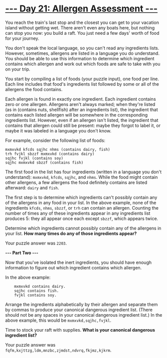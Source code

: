 
# [--- Day 21: Allergen Assessment ---](http://adventofcode.com/2020/day/21)

You reach the train's last stop and the closest you can get to your vacation island without getting wet. There aren't even any boats here, but nothing can stop you now: you build a raft. You just need a few days' worth of food for your journey.

You don't speak the local language, so you can't read any ingredients lists. However, sometimes, allergens are listed in a language you do understand. You should be able to use this information to determine which ingredient contains which allergen and work out which foods are safe to take with you on your trip.

You start by compiling a list of foods (your puzzle input), one food per line. Each line includes that food's ingredients list followed by some or all of the allergens the food contains.

Each allergen is found in exactly one ingredient. Each ingredient contains zero or one allergen. Allergens aren't always marked; when they're listed (as in (contains nuts, shellfish) after an ingredients list), the ingredient that contains each listed allergen will be somewhere in the corresponding ingredients list. However, even if an allergen isn't listed, the ingredient that contains that allergen could still be present: maybe they forgot to label it, or maybe it was labeled in a language you don't know.

For example, consider the following list of foods:

```
mxmxvkd kfcds sqjhc nhms (contains dairy, fish)
trh fvjkl sbzzf mxmxvkd (contains dairy)
sqjhc fvjkl (contains soy)
sqjhc mxmxvkd sbzzf (contains fish)
```

The first food in the list has four ingredients (written in a language you don't understand): ``mxmxvkd``, ``kfcds``, ``sqjhc``, and ``nhms``. While the food might contain other allergens, a few allergens the food definitely contains are listed afterward: ``dairy`` and ``fish``.

The first step is to determine which ingredients can't possibly contain any of the allergens in any food in your list. In the above example, none of the ingredients ``kfcds``, ``nhms``, ``sbzzf``, or ``trh`` can contain an allergen. Counting the number of times any of these ingredients appear in any ingredients list produces 5: they all appear once each except ``sbzzf``, which appears twice.

Determine which ingredients cannot possibly contain any of the allergens in your list.
**How many times do any of those ingredients appear?**

Your puzzle answer was ``2203``.

**--- Part Two ---**

Now that you've isolated the inert ingredients, you should have enough information to figure out which ingredient contains which allergen.

In the above example:
```
    mxmxvkd contains dairy.
    sqjhc contains fish.
    fvjkl contains soy.
```
Arrange the ingredients alphabetically by their allergen and separate them by commas to produce your canonical dangerous ingredient list. (There should not be any spaces in your canonical dangerous ingredient list.) In the above example, this would be ``mxmxvkd,sqjhc,fvjkl``.

Time to stock your raft with supplies. 
**What is your canonical dangerous ingredient list?**

Your puzzle answer was ``fqfm,kxjttzg,ldm,mnzbc,zjmdst,ndvrq,fkjmz,kjkrm``.
